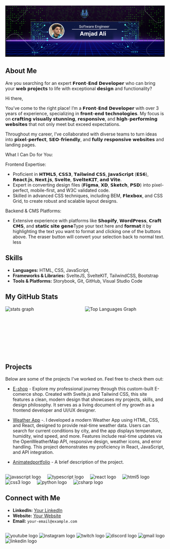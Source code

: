 ![logo](https://github.com/Amjad-722/Amjad-722/blob/main/github.png)

## About Me
Are you searching for an expert 𝗙𝗿𝗼𝗻𝘁-𝗘𝗻𝗱 𝗗𝗲𝘃𝗲𝗹𝗼𝗽𝗲𝗿 who can bring your 𝘄𝗲𝗯 𝗽𝗿𝗼𝗷𝗲𝗰𝘁𝘀 to life with exceptional 𝗱𝗲𝘀𝗶𝗴𝗻 and functionality?

Hi there,

You’ve come to the right place! I’m a 𝗙𝗿𝗼𝗻𝘁-𝗘𝗻𝗱 𝗗𝗲𝘃𝗲𝗹𝗼𝗽𝗲𝗿 with over 3 years of experience, specializing in 𝗳𝗿𝗼𝗻𝘁-𝗲𝗻𝗱 𝘁𝗲𝗰𝗵𝗻𝗼𝗹𝗼𝗴𝗶𝗲𝘀. My focus is on 𝗰𝗿𝗮𝗳𝘁𝗶𝗻𝗴 𝘃𝗶𝘀𝘂𝗮𝗹𝗹𝘆 𝘀𝘁𝘂𝗻𝗻𝗶𝗻𝗴, 𝗿𝗲𝘀𝗽𝗼𝗻𝘀𝗶𝘃𝗲, and 𝗵𝗶𝗴𝗵-𝗽𝗲𝗿𝗳𝗼𝗿𝗺𝗶𝗻𝗴 𝘄𝗲𝗯𝘀𝗶𝘁𝗲𝘀 that not only meet but exceed expectations.

Throughout my career, I’ve collaborated with diverse teams to turn ideas into 𝗽𝗶𝘅𝗲𝗹-𝗽𝗲𝗿𝗳𝗲𝗰𝘁, 𝗦𝗘𝗢-𝗳𝗿𝗶𝗲𝗻𝗱𝗹𝘆, and 𝗳𝘂𝗹𝗹𝘆 𝗿𝗲𝘀𝗽𝗼𝗻𝘀𝗶𝘃𝗲 𝘄𝗲𝗯𝘀𝗶𝘁𝗲𝘀 and landing pages.

What I Can Do for You:

Frontend Expertise:

- Proficient in 𝗛𝗧𝗠𝗟𝟱, 𝗖𝗦𝗦𝟯, 𝗧𝗮𝗶𝗹𝘄𝗶𝗻𝗱 𝗖𝗦𝗦, 𝗝𝗮𝘃𝗮𝗦𝗰𝗿𝗶𝗽𝘁 (𝗘𝗦𝟲), 𝗥𝗲𝗮𝗰𝘁.𝗷𝘀, 𝗡𝗲𝘅𝘁.𝗷𝘀, 𝗦𝘃𝗲𝗹𝘁𝗲, 𝗦𝘃𝗲𝗹𝘁𝗲𝗞𝗜𝗧, 𝗮𝗻𝗱 𝗩𝗶𝘁𝗲.
- Expert in converting design files (𝗙𝗶𝗴𝗺𝗮, 𝗫𝗗, 𝗦𝗸𝗲𝘁𝗰𝗵, 𝗣𝗦𝗗) into pixel-perfect, mobile-first, and W3C validated code.
- Skilled in advanced CSS techniques, including BEM, 𝗙𝗹𝗲𝘅𝗯𝗼𝘅, and CSS Grid, to create robust and scalable layout designs.

Backend & CMS Platforms:

- Extensive experience with platforms like 𝗦𝗵𝗼𝗽𝗶𝗳𝘆, 𝗪𝗼𝗿𝗱𝗣𝗿𝗲𝘀𝘀, 𝗖𝗿𝗮𝗳𝘁 𝗖𝗠𝗦, and 𝘀𝘁𝗮𝘁𝗶𝗰 𝘀𝗶𝘁𝗲 𝗴𝗲𝗻𝗲Type your text here and 𝗳𝗼𝗿𝗺𝗮𝘁 it by highlighting the text you want to format and clicking one of the buttons above. The eraser button will convert your selection back to normal text.
less
## Skills
- **Languages:** HTML, CSS, JavaScript, 
- **Frameworks & Libraries:** SvelteJS, SvelteKIT, TailwindCSS, Bootstrap
- **Tools & Platforms:** Storybook, Git, GitHub, Visual Studio Code
## My GitHub Stats

<div align="start" style="display: flex; justify-content: space-between; width: 100%;">
  <img src="https://github-readme-stats.vercel.app/api?username=Amjad-722&hide_title=false&hide_rank=false&show_icons=true&include_all_commits=true&count_private=true&disable_animations=false&theme=dracula&locale=en&hide_border=false" style="flex: 1; height: 150px;" alt="stats graph" />
<img src="https://github-readme-stats.vercel.app/api/top-langs?username=Amjad-722&locale=en&hide_title=false&layout=compact&card_width=495&langs_count=5&theme=dracula&hide_border=false" style="flex: 1; height: 150px; " width="49%" alt="Top Languages Graph" />
</div>

## Projects

Below are some of the projects I've worked on. Feel free to check them out:
- [E-shop](https://github.com/Amjad-722/E-shop-web) - Explore my professional journey through this custom-built E-comerce shop. Created with Svelte.js and Tailwind CSS, this site features a clean, modern design that showcases my projects, skills, and design philosophy. It serves as a living document of my growth as a frontend developer and UI/UX designer.
- [Weather App](https://github.com/Amjad-722/Weather-app) -. I developed a modern Weather App using HTML, CSS, and React, designed to provide real-time weather data. Users can search for current conditions by city, and the app displays temperature, humidity, wind speed, and more. Features include real-time updates via the OpenWeatherMap API, responsive design, weather icons, and error handling. This project demonstrates my proficiency in React, JavaScript, and API integration.
- [Animatedportfolio](GitHub_Project_Link) - A brief description of the project.
  
  ##
  
<div align="left">
  <img src="https://cdn.jsdelivr.net/gh/devicons/devicon/icons/javascript/javascript-original.svg" height="30" alt="javascript logo"  />
  <img width="12" />
  <img src="https://cdn.jsdelivr.net/gh/devicons/devicon/icons/typescript/typescript-original.svg" height="30" alt="typescript logo"  />
  <img width="12" />
  <img src="https://cdn.jsdelivr.net/gh/devicons/devicon/icons/react/react-original.svg" height="30" alt="react logo"  />
  <img width="12" />
  <img src="https://cdn.jsdelivr.net/gh/devicons/devicon/icons/html5/html5-original.svg" height="30" alt="html5 logo"  />
  <img width="12" />
  <img src="https://cdn.jsdelivr.net/gh/devicons/devicon/icons/css3/css3-original.svg" height="30" alt="css3 logo"  />
  <img width="12" />
  <img src="https://cdn.jsdelivr.net/gh/devicons/devicon/icons/python/python-original.svg" height="30" alt="python logo"  />
  <img width="12" />
  <img src="https://cdn.jsdelivr.net/gh/devicons/devicon/icons/csharp/csharp-original.svg" height="30" alt="csharp logo"  />
</div>

## Connect with Me
- **LinkedIn:** [Your LinkedIn](https://linkedin.com/in/your-linkedin)
- **Website:** [Your Website](https://yourwebsite.com)
- **Email:** `your-email@example.com`
  
##

<div align="left">
  <img src="https://img.shields.io/static/v1?message=Youtube&logo=youtube&label=&color=FF0000&logoColor=white&labelColor=&style=for-the-badge" height="35" alt="youtube logo"  />
  <img src="https://img.shields.io/static/v1?message=Instagram&logo=instagram&label=&color=E4405F&logoColor=white&labelColor=&style=for-the-badge" height="35" alt="instagram logo"  />
  <img src="https://img.shields.io/static/v1?message=Twitch&logo=twitch&label=&color=9146FF&logoColor=white&labelColor=&style=for-the-badge" height="35" alt="twitch logo"  />
  <img src="https://img.shields.io/static/v1?message=Discord&logo=discord&label=&color=7289DA&logoColor=white&labelColor=&style=for-the-badge" height="35" alt="discord logo"  />
  <img src="https://img.shields.io/static/v1?message=Gmail&logo=gmail&label=&color=D14836&logoColor=white&labelColor=&style=for-the-badge" height="35" alt="gmail logo"  />
  <img src="https://img.shields.io/static/v1?message=LinkedIn&logo=linkedin&label=&color=0077B5&logoColor=white&labelColor=&style=for-the-badge" height="35" alt="linkedin logo"  />
</div>

